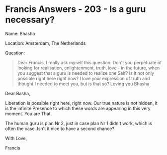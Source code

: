 # Francis Answers - 203 - Is a guru necessary?

Name: Bhasha

Location: Amsterdam, The Netherlands

Question:

>Dear Francis, I really ask myself this question: Don't you perpetuate of looking for realisation, enlightenment, truth, love - in the future, when you suggest that a guru is needed to realize one Self? Is it not only possible right here right now? I love your expression of truth and thought I needed to meet you, but is that so? Loving you Bhasha

Dear Basha,

Liberation is possible right here, right now. Our true nature is not hidden, it is the infinite Presence to which these words are appearing in this very moment. You are That.

The human guru is plan Nr 2, just in case plan Nr 1 didn't work, which is often the case. Isn't it nice to have a second chance?

With Love,

Francis

